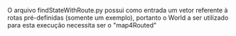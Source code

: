 O arquivo findStateWithRoute.py possui como entrada um vetor referente à rotas pré-definidas (somente um exemplo), portanto o World a ser utilizado para esta execução necessita ser o "map4Routed"  
